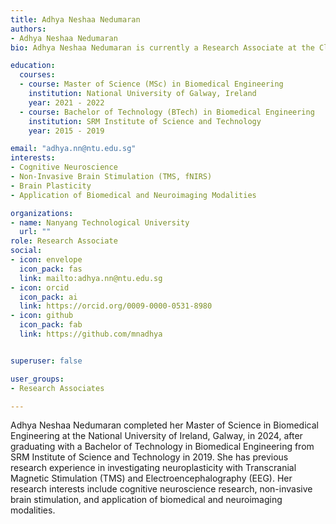 ```yaml
---
title: Adhya Neshaa Nedumaran
authors:
- Adhya Neshaa Nedumaran
bio: Adhya Neshaa Nedumaran is currently a Research Associate at the Clinical Brain Lab. 

education:
  courses:
  - course: Master of Science (MSc) in Biomedical Engineering 
    institution: National University of Galway, Ireland
    year: 2021 - 2022
  - course: Bachelor of Technology (BTech) in Biomedical Engineering
    institution: SRM Institute of Science and Technology
    year: 2015 - 2019

email: "adhya.nn@ntu.edu.sg"
interests:
- Cognitive Neuroscience
- Non-Invasive Brain Stimulation (TMS, fNIRS)
- Brain Plasticity
- Application of Biomedical and Neuroimaging Modalities

organizations:
- name: Nanyang Technological University
  url: ""
role: Research Associate
social:
- icon: envelope
  icon_pack: fas
  link: mailto:adhya.nn@ntu.edu.sg
- icon: orcid
  icon_pack: ai
  link: https://orcid.org/0009-0000-0531-8980
- icon: github
  icon_pack: fab
  link: https://github.com/mnadhya


superuser: false

user_groups:
- Research Associates

---
```


Adhya Neshaa Nedumaran completed her Master of Science in Biomedical Engineering at the National University of Ireland, Galway, in 2024, after graduating with a Bachelor of Technology in Biomedical Engineering from SRM Institute of Science and Technology in 2019.
She has previous research experience in investigating neuroplasticity with Transcranial Magnetic Stimulation (TMS) and Electroencephalography (EEG). 
Her research interests include cognitive neuroscience research, non-invasive brain stimulation, and application of biomedical and neuroimaging modalities.
